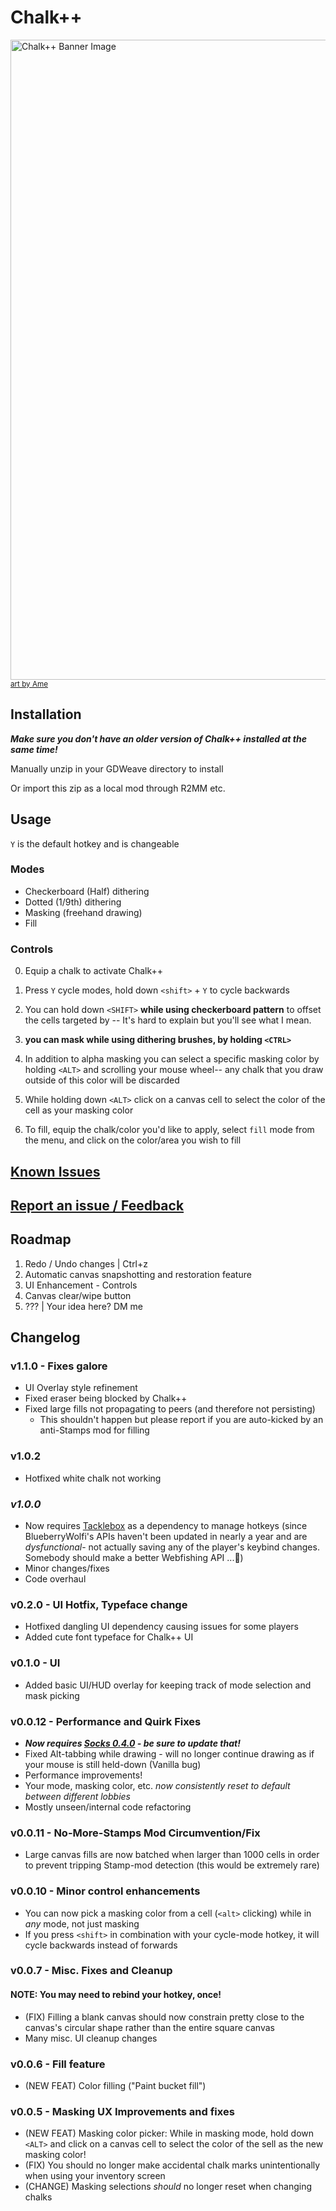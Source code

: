 # Chalk++

<img src="https://i.imgur.com/8TRBtmH.jpeg" width=1024 alt="Chalk++ Banner Image">
<br>
<a href="https://cara.app/purame"><small>art by Ame</small></a>

## Installation
***Make sure you don't have an older version of Chalk++ installed at the same time!***

Manually unzip in your GDWeave directory to install

Or import this zip as a local mod through R2MM etc.

## Usage

`Y` is the default hotkey and is changeable

### Modes
- Checkerboard (Half) dithering
- Dotted (1/9th) dithering
- Masking (freehand drawing)
- Fill

### Controls
0. Equip a chalk to activate Chalk++

1. Press `Y` cycle modes, hold down `<shift>` + `Y` to cycle backwards

2. You can hold down `<SHIFT>` **while using checkerboard pattern** to offset the cells targeted by  -- It's hard to explain but you'll see what I mean.

3. **you can mask while using dithering brushes, by holding `<CTRL>`**


4. In addition to alpha masking you can select a specific masking color by holding `<ALT>` and scrolling your mouse wheel-- any chalk that you draw outside of this color will be discarded

5.  While holding down `<ALT>`  click on a canvas cell to select the color of the cell as your masking color

6. To fill, equip the chalk/color you'd like to apply, select `fill` mode from the menu, and click on the color/area you wish to fill


## [Known Issues](https://github.com/binury/Toes.ChalkPlusPlus/issues?q=sort%3Aupdated-desc+is%3Aissue+is%3Aopen)

## [Report an issue / Feedback](https://discord.gg/kjf3FCAMDb)

## Roadmap

1. Redo / Undo changes | Ctrl+z
2. Automatic canvas snapshotting and restoration feature
3. UI Enhancement - Controls
4. Canvas clear/wipe button
5. ??? | Your idea here? DM me


## Changelog

### v1.1.0 - Fixes galore
- UI Overlay style refinement
- Fixed eraser being blocked by Chalk++
- Fixed large fills not propagating to peers (and therefore not persisting)
    - This shouldn't happen but please report if you are auto-kicked by an anti-Stamps mod for filling

### v1.0.2
- Hotfixed white chalk not working

### *v1.0.0*
- Now requires [Tacklebox](https://thunderstore.io/c/webfishing/p/PuppyGirl/TackleBox/) as a dependency
to manage hotkeys (since BlueberryWolfi's APIs haven't been updated in nearly a year and are *dysfunctional*-
not actually saving any of the player's keybind changes.
Somebody should make a better Webfishing API ...🤔)
- Minor changes/fixes
- Code overhaul

### v0.2.0 - UI Hotfix, Typeface change
- Hotfixed dangling UI dependency causing issues for some players
- Added cute font typeface for Chalk++ UI

### v0.1.0 - UI
- Added basic UI/HUD overlay for keeping track of mode selection and mask picking

### v0.0.12 - Performance and Quirk Fixes
- ***Now requires [Socks 0.4.0](https://thunderstore.io/c/webfishing/p/toes/Socks/versions/) - be sure to update that!***
- Fixed Alt-tabbing while drawing - will no longer continue drawing as if your mouse is still held-down (Vanilla bug)
- Performance improvements!
- Your mode, masking color, etc. *now consistently reset to default between different lobbies*
- Mostly unseen/internal code refactoring

### v0.0.11 - No-More-Stamps Mod Circumvention/Fix
- Large canvas fills are now batched when larger than 1000 cells in order to prevent tripping Stamp-mod detection (this would be extremely rare)

### v0.0.10 - Minor control enhancements
- You can now pick a masking color from a cell (`<alt>` clicking) while in _any_ mode, not just masking
- If you press `<shift>` in combination with your cycle-mode hotkey, it will cycle backwards instead of forwards

### v0.0.7 - Misc. Fixes and Cleanup
#### NOTE: You may need to rebind your hotkey, once!
- (FIX) Filling a blank canvas should now constrain pretty close to the canvas's circular shape rather than the entire square canvas
- Many misc. UI cleanup changes

### v0.0.6 - Fill feature
- (NEW FEAT) Color filling ("Paint bucket fill")

### v0.0.5 - Masking UX Improvements and fixes

- (NEW FEAT) Masking color picker: While in masking mode, hold down `<ALT>` and click on a canvas cell to select
the color of the sell as the new masking color!
- (FIX) You should no longer make accidental chalk marks unintentionally when using your inventory screen
- (CHANGE) Masking selections _should_ no longer reset when changing chalks